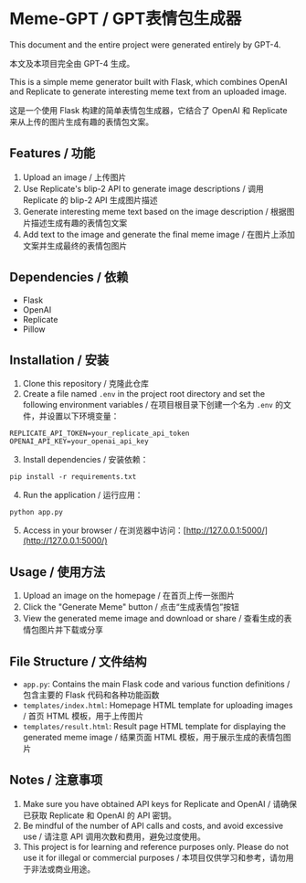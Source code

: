 # Meme-GPT / GPT表情包生成器  

This document and the entire project were generated entirely by GPT-4.  

本文及本项目完全由 GPT-4 生成。  

This is a simple meme generator built with Flask, which combines OpenAI and Replicate to generate interesting meme text from an uploaded image.  

这是一个使用 Flask 构建的简单表情包生成器，它结合了 OpenAI 和 Replicate 来从上传的图片生成有趣的表情包文案。  

## Features / 功能

1. Upload an image / 上传图片
2. Use Replicate's blip-2 API to generate image descriptions / 调用 Replicate 的 blip-2 API 生成图片描述
3. Generate interesting meme text based on the image description / 根据图片描述生成有趣的表情包文案
4. Add text to the image and generate the final meme image / 在图片上添加文案并生成最终的表情包图片

## Dependencies / 依赖

- Flask
- OpenAI
- Replicate
- Pillow

## Installation / 安装

1. Clone this repository / 克隆此仓库
2. Create a file named `.env` in the project root directory and set the following environment variables / 在项目根目录下创建一个名为 `.env` 的文件，并设置以下环境变量：  

```
REPLICATE_API_TOKEN=your_replicate_api_token  
OPENAI_API_KEY=your_openai_api_key
```

3. Install dependencies / 安装依赖：
```
pip install -r requirements.txt
```
4. Run the application / 运行应用：
```
python app.py
```
5. Access in your browser / 在浏览器中访问：[http://127.0.0.1:5000/](http://127.0.0.1:5000/)

## Usage / 使用方法

1. Upload an image on the homepage / 在首页上传一张图片
2. Click the "Generate Meme" button / 点击“生成表情包”按钮
3. View the generated meme image and download or share / 查看生成的表情包图片并下载或分享

## File Structure / 文件结构

- `app.py`: Contains the main Flask code and various function definitions / 包含主要的 Flask 代码和各种功能函数
- `templates/index.html`: Homepage HTML template for uploading images / 首页 HTML 模板，用于上传图片
- `templates/result.html`: Result page HTML template for displaying the generated meme image / 结果页面 HTML 模板，用于展示生成的表情包图片

## Notes / 注意事项

1. Make sure you have obtained API keys for Replicate and OpenAI / 请确保已获取 Replicate 和 OpenAI 的 API 密钥。
2. Be mindful of the number of API calls and costs, and avoid excessive use / 请注意 API 调用次数和费用，避免过度使用。
3. This project is for learning and reference purposes only. Please do not use it for illegal or commercial purposes / 本项目仅供学习和参考，请勿用于非法或商业用途。

